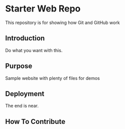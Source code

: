 # Starter Web Repo

This repository is for showing how Git and GitHub work

## Introduction

Do what you want with this.

## Purpose

Sample website with plenty of files for demos

## Deployment

The end is near.

## How To Contribute